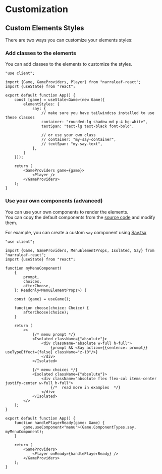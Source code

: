 # Customization

## Custom Elements Styles

There are two ways you can customize your elements styles:

### Add classes to the elements

You can add classes to the elements to customize the styles.

```tsx
"use client";

import {Game, GameProviders, Player} from "narraleaf-react";
import {useState} from "react";

export default function App() {
    const [game] = useState<Game>(new Game({
        elementStyles: {
            say: {
                // make sure you have tailwindcss installed to use these classes
                container: "rounded-lg shadow-md p-4 bg-white",
                textSpan: "text-lg text-black font-bold",

                // or use your own class
                // container: "my-say-container",
                // textSpan: "my-say-text",
            },
        }
    }));

    return (
        <GameProviders game={game}>
            <Player />
        </GameProviders>
    );
}
```

### Use your own components (advanced)

You can use your own components to render the elements.  
You can copy the default components from the [source code](/src/game/player/elements) and modify them.

For example, you can create a custom `say` component using [Say.tsx](/src/game/player/elements/say/Say.tsx)

```tsx
"use client";

import {Game, GameProviders, MenuElementProps, Isolated, Say} from "narraleaf-react";
import {useState} from "react";

function myMenuComponent(
    {
        prompt,
        choices,
        afterChoose,
    }: Readonly<MenuElementProps>) {

    const {game} = useGame();

    function choose(choice: Choice) {
        afterChoose(choice);
    }

    return (
        <>
            {/* menu prompt */}
            <Isolated className={"absolute"}>
                <div className="absolute w-full h-full">
                    {prompt && <Say action={{sentence: prompt}} useTypeEffect={false} className="z-10"/>}
                </div>
            </Isolated>

            {/* menu choices */}
            <Isolated className={"absolute"}>
                <div className="absolute flex flex-col items-center justify-center w-full h-full">
                    {/*  read more in examples  */}
                </div>
            </Isolated>
        </>
    );
}

export default function App() {
    function handlePlayerReady(game: Game) {
        game.useComponent<"menu">(Game.ComponentTypes.say, myMenuComponent);
    }

    return (
        <GameProviders>
            <Player onReady={handlePlayerReady} />
        </GameProviders>
    );
}
```

